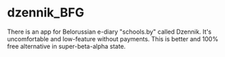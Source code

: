 # dzennik_BFG
There is an app for Belorussian e-diary "schools.by" called Dzennik. It's uncomfortable and low-feature without payments. This is better and 100% free alternative in super-beta-alpha state.
